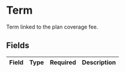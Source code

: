 # Term

Term linked to the plan coverage fee.


## Fields

| Field       | Type        | Required    | Description |
| ----------- | ----------- | ----------- | ----------- |